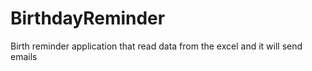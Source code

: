 # BirthdayReminder
Birth reminder application that read data from the excel and it will send emails
